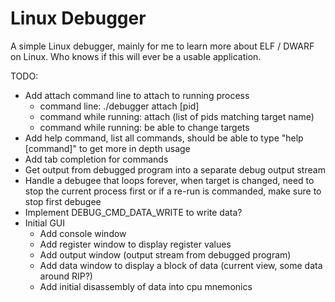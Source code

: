# Linux Debugger

A simple Linux debugger, mainly for me to learn more about ELF / DWARF on Linux. Who knows if this will ever be a usable application.

TODO:
  * Add attach command line to attach to running process
    * command line: ./debugger attach [pid]
    * command while running: attach (list of pids matching target name)
    * command while running: be able to change targets
  * Add help command, list all commands, should be able to type "help [command]" to get more in depth usage
  * Add tab completion for commands
  * Get output from debugged program into a separate debug output stream
  * Handle a debugee that loops forever, when target is changed, need to stop the current process first
    or if a re-run is commanded, make sure to stop first debugee
  * Implement DEBUG_CMD_DATA_WRITE to write data?
  * Initial GUI
    * Add console window
    * Add register window to display register values
    * Add output window (output stream from debugged program)
    * Add data window to display a block of data (current view, some data around RIP?)
    * Add initial disassembly of data into cpu mnemonics
